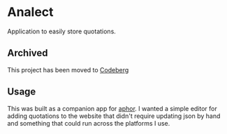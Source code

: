 # Analect
Application to easily store quotations. 

## Archived
This project has been moved to [Codeberg](https://codeberg.org/jmillerv/analect)

## Usage 
This was built as a companion app for [aphor](github.com/jmillerv/aphor). I wanted a simple editor for adding 
quotations to the website that didn't require updating json by hand and something that could run across the platforms I use. 

